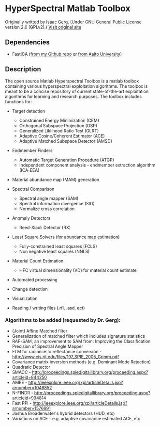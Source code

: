 # HyperSpectral Matlab Toolbox #

Originally writted by [Isaac Gerg](http://www.gergltd.com/home/). (Under GNU General Public License version 2.0 (GPLv2).)
[Visit original site](http://sourceforge.net/apps/mediawiki/matlabhyperspec/index.php?title=Main_Page)

## Dependencies ##

- FastICA ([from my Github repo](https://github.com/davidkun/FastICA) or [from Aalto University](http://research.ics.aalto.fi/ica/fastica/code/dlcode.shtml))

## Description ##

The open source Matlab Hyperspectral Toolbox is a matlab toolbox containing various hyperspectral exploitation algorithms. The toolbox is meant to be a concise repository of current state-of-the-art exploitation algorithms for learning and research purposes. The toolbox includes functions for:

- Target detection
  - Constrained Energy Minimization (CEM)
  - Orthogonal Subspace Projection (OSP)
  - Generalized Liklihood Ratio Test (GLRT)
  - Adaptive Cosine/Coherent Estimator (ACE)
  - Adaptive Matched Subspace Detector (AMSD)

- Endmember Finders
  - Automatic Target Generation Procedure (ATGP)
  - Independent component analysis - endmember extraction algorithm (ICA-EEA)

- Material abundance map (MAM) generation

- Spectral Comparison
  - Spectral angle mapper (SAM)
  - Spectral information divergence (SID)
  - Normalize cross correlation

- Anomaly Detectors
  - Reed-Xiaoli Detector (RX)

- Least Square Solvers (for abundance map estimation)
  - Fully-constrained least squares (FCLS)
  - Non negative least squares (NNLS)

- Material Count Estimation
  - HFC virtual dimensionality (VD) for material count estimate

- Automated processing
- Change detection
- Visualization
- Reading / writing files (.rfl, .asd, ect)

### Algorithms to be added (requested by Dr. Gerg):


- (Joint) Affine Matched filter
- Generalization of matched filter which includes signature statistics
- RAF-SAM, an improvement to SAM from: Improving the Classification Precision of Spectral Angle Mapper
- ELM for radiance to reflectance conversion - http://www.cis.rit.edu/files/197_SPIE_2005_Grimm.pdf
- Covariance matrix inversion methods (e.g. Dominant Mode Rejection)
- Quadratic Detector
- SMACC - http://proceedings.spiedigitallibrary.org/proceeding.aspx?articleid=844250
- AMEE - http://ieeexplore.ieee.org/xpl/articleDetails.jsp?arnumber=1046852
- N-FINDR - http://proceedings.spiedigitallibrary.org/proceeding.aspx?articleid=994814
- Fast PPI - http://ieeexplore.ieee.org/xpl/articleDetails.jsp?arnumber=1576691
- Joshua Broaderwater's hybrid detectors (HUD, etc)
- Variations on ACE - e.g. adaptive covariance estimated ACE, etc
